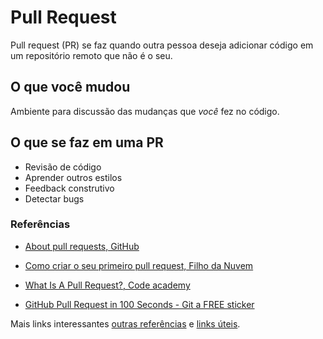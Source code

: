 # Pull Request
Pull request (PR) se faz quando outra pessoa deseja adicionar código em um repositório
remoto que não é o seu.

## O que você mudou
Ambiente para discussão das mudanças que _você_ fez no código.

## O que se faz em uma PR
- Revisão de código
- Aprender outros estilos
- Feedback construtivo
- Detectar bugs


### Referências
* [About pull requests, GitHub](https://docs.github.com/en/github/collaborating-with-pull-requests/proposing-changes-to-your-work-with-pull-requests/about-pull-requests)

* [Como criar o seu primeiro pull request, Filho da Nuvem](https://www.youtube.com/watch?v=Du04jBWrv4A)

* [What Is A Pull Request?, Code academy](https://www.youtube.com/watch?v=For9VtrQx58)

* [GitHub Pull Request in 100 Seconds - Git a FREE sticker](https://www.youtube.com/watch?v=8lGpZkjnkt4)

Mais links interessantes
[outras referências](referencias.md#outras-referências)
e 
[links úteis](referencias.md#links-úteis).
